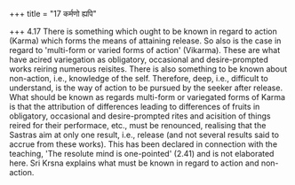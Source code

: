 +++
title = "17 कर्मणो ह्यपि"

+++
4.17 There is something which ought to be known in regard to action
(Karma) which forms the means of attaining release. So also is the case
in regard to 'multi-form or varied forms of action' (Vikarma). These are
what have acired variegation as obligatory, occasional and
desire-prompted works reiring numerous reisites. There is also something
to be known about non-action, i.e., knowledge of the self. Therefore,
deep, i.e., difficult to understand, is the way of action to be pursued
by the seeker after release. What should be known as regards multi-form
or variegated forms of Karma is that the attribution of differences
leading to differences of fruits in obligatory, occasional and
desire-prompted rites and acisition of things reired for their
performace, etc., must be renounced, realising that the Sastras aim at
only one result, i.e., release (and not several results said to accrue
from these works). This has been declared in connection with the
teaching, 'The resolute mind is one-pointed' (2.41) and is not
elaborated here. Sri Krsna explains what must be known in regard to
action and non-action.
